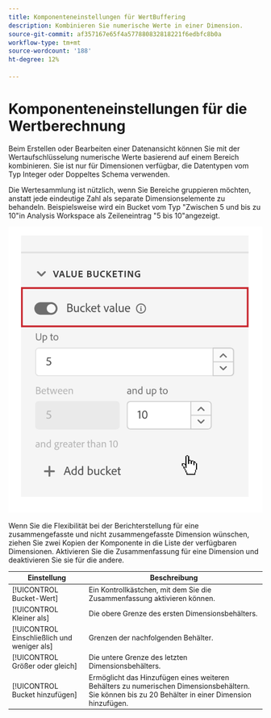 ```yaml
---
title: Komponenteneinstellungen für WertBuffering
description: Kombinieren Sie numerische Werte in einer Dimension.
source-git-commit: af357167e65f4a577880832818221f6edbfc8b0a
workflow-type: tm+mt
source-wordcount: '188'
ht-degree: 12%

---
```



# Komponenteneinstellungen für die Wertberechnung

Beim Erstellen oder Bearbeiten einer Datenansicht können Sie mit der Wertaufschlüsselung numerische Werte basierend auf einem Bereich kombinieren. Sie ist nur für Dimensionen verfügbar, die Datentypen vom Typ Integer oder Doppeltes Schema verwenden.

Die Wertesammlung ist nützlich, wenn Sie Bereiche gruppieren möchten, anstatt jede eindeutige Zahl als separate Dimensionselemente zu behandeln. Beispielsweise wird ein Bucket vom Typ &quot;Zwischen 5 und bis zu 10&quot;in Analysis Workspace als Zeileneintrag &quot;5 bis 10&quot;angezeigt.

![Wert-Bucketing](../assets/value-bucketing.png)

Wenn Sie die Flexibilität bei der Berichterstellung für eine zusammengefasste und nicht zusammengefasste Dimension wünschen, ziehen Sie zwei Kopien der Komponente in die Liste der verfügbaren Dimensionen. Aktivieren Sie die Zusammenfassung für eine Dimension und deaktivieren Sie sie für die andere.

| Einstellung | Beschreibung |
| --- | --- |
| [!UICONTROL Bucket-Wert] | Ein Kontrollkästchen, mit dem Sie die Zusammenfassung aktivieren können. |
| [!UICONTROL Kleiner als] | Die obere Grenze des ersten Dimensionsbehälters. |
|  [!UICONTROL Einschließlich und weniger als] | Grenzen der nachfolgenden Behälter. |
| [!UICONTROL Größer oder gleich] | Die untere Grenze des letzten Dimensionsbehälters. |
| [!UICONTROL Bucket hinzufügen] | Ermöglicht das Hinzufügen eines weiteren Behälters zu numerischen Dimensionsbehältern. Sie können bis zu 20 Behälter in einer Dimension hinzufügen. |
